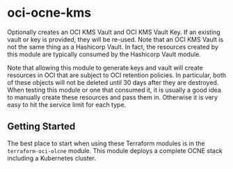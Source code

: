 # oci-ocne-kms

Optionally creates an OCI KMS Vault and OCI KMS Vault Key.  If an existing vault or key is provided, they will be re-used.  Note that an OCI KMS Vault is not the same thing as a Hashicorp Vault.  In fact, the resources created by this module are typically consumed by the Hashicorp Vault module.

Note that allowing this module to generate keys and vault will create resources in OCI that are subject to OCI retention policies.  In particular, both of these objects will not be deleted until 30 days after they are destroyed.
When testing this module or one that consumed it, it is usually a good idea to manually create these resources and pass them in.  Otherwise it is very easy to hit the service limit for each type.

## Getting Started

The best place to start when using these Terraform modules is in the `terraform-oci-olcne` module.  This module deploys a complete OCNE stack including a Kubernetes cluster.
